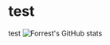 # test
test
![Forrest's GitHub stats](https://github-readme-stats.vercel.app/api?username=onthegocode&show_icons=true&theme=gruvbox)
